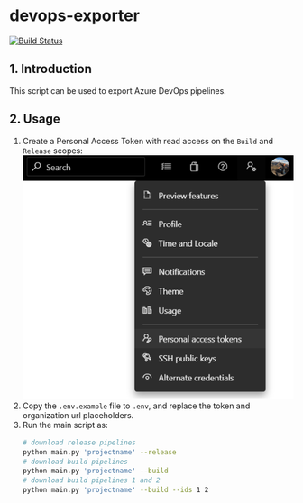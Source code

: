 # devops-exporter

[![Build Status](https://dev.azure.com/Menziess/azure-devops-pipeline-downloader/_apis/build/status/Menziess.azure-devops-pipeline-downloader?branchName=master)](https://dev.azure.com/Menziess/azure-devops-pipeline-downloader/_build/latest?definitionId=16&branchName=master)

## 1. Introduction

This script can be used to export Azure DevOps pipelines.

## 2. Usage

1. Create a Personal Access Token with read access on the `Build` and `Release` scopes:
  ![](res/pat.png)
2. Copy the `.env.example` file to `.env`, and replace the token and organization url placeholders.
3. Run the main script as:
    ```sh
    # download release pipelines
    python main.py 'projectname' --release
    # download build pipelines
    python main.py 'projectname' --build
    # download build pipelines 1 and 2
    python main.py 'projectname' --build --ids 1 2
    ```

